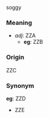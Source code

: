 soggy
### Meaning
+ _adj_: ZZA
    + __eg__: ZZB

### Origin

ZZC

### Synonym

__eg__: ZZD

+ ZZE



